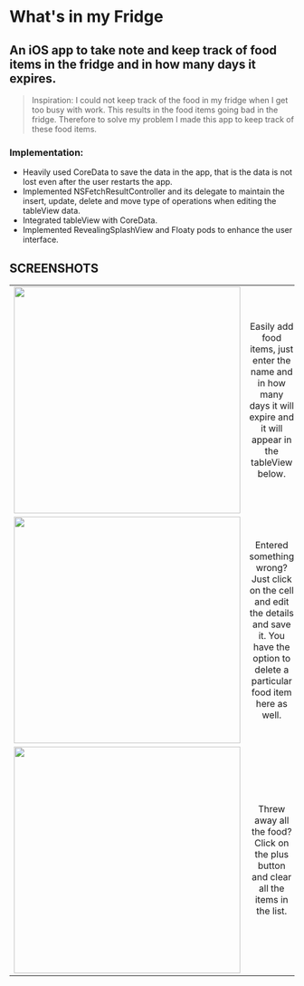 # What's in my Fridge
## An iOS app to take note and keep track of food items in the fridge and in how many days it expires.

> Inspiration: I could not keep track of the food in my fridge when I get too busy with work. This results in the food items going bad in the fridge. Therefore to solve my problem I made this app to keep track of these food items.

### Implementation:
- Heavily used CoreData to save the data in the app, that is the data is not lost even after the user restarts the app.
- Implemented NSFetchResultController and its delegate to maintain the insert, update, delete and move type of operations when editing the tableView data.
- Integrated tableView with CoreData.
- Implemented RevealingSplashView and Floaty pods to enhance the user interface.

## SCREENSHOTS

<table style="width:100%">
  <tr>
    <td>
      <img src="https://user-images.githubusercontent.com/26324291/29854044-6af30c54-8cf8-11e7-8a66-bae73afa0120.png" width="400">
    </td>
    <td align="center">
      Easily add food items, just enter the name and in how many days it will expire and it will appear in the tableView below.
    </td>
  </tr>
  <tr>
    <td>
      <img src="https://user-images.githubusercontent.com/26324291/29854050-6fa12a24-8cf8-11e7-9f59-81dc84d581f4.png" width="400">
    </td>
    <td align="center">
      Entered something wrong? Just click on the cell and edit the details and save it. You have the option to delete a particular food item here as well.
    </td>
  </tr>
  <tr>
    <td>
      <img src="https://user-images.githubusercontent.com/26324291/29854051-7255e944-8cf8-11e7-88cd-78c6d7399340.png" width="400">
    </td>
    <td align="center">
      Threw away all the food? Click on the plus button and clear all the items in the list.
    </td>
  </tr>
</table>




             
